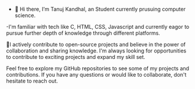 - 👋 Hi there, I’m Tanuj Kandhal, an Student currently prusuing computer science.

-I'm familiar with tech like C, HTML, CSS, Javascript and currently eagor to pursue further depth of knowledge through different platforms.

👀I actively contribute to open-source projects and believe in the power of collaboration and sharing knowledge. I'm always looking for opportunities to contribute to exciting projects and expand my skill set.

Feel free to explore my GitHub repositories to see some of my projects and contributions. If you have any questions or would like to collaborate, don't hesitate to reach out.

<!---
tanujkandhal233538/tanujkandhal233538 is a ✨ special ✨ repository because its `README.md` (this file) appears on your GitHub profile.
You can click the Preview link to take a look at your changes.
--->
